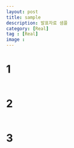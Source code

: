 ```yaml
---
layout: post
title: sample
description: 발표자료 샘플
category: [Real]
tag : [Real]
image : 
---
```


<h1>1</h1>
<span class="image fit">
<img src="{% link assets/images/ppt/sample/0.jpg %}" alt="" />
</span>

<h1>2</h1>
<span class="image fit">
<img src="{% link assets/images/ppt/sample/1.jpg %}" alt="" />
</span>

<h1>3</h1>
<span class="image fit">
<img src="{% link assets/images/ppt/sample/2.jpg %}" alt="" />
</span>
